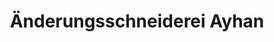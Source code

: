 ---
title: "Änderungsschneiderei Ayhan"
url: /darmstadt/aenderungsschneiderei-ayhan/
shop: Schneiderei
---
